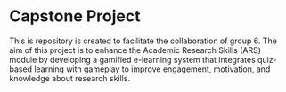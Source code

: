 # Capstone Project

This is repository is created to facilitate the collaboration of group 6.
The aim of this project is to enhance the Academic Research Skills (ARS) module by developing a gamified e-learning system that integrates quiz-based learning with gameplay to improve engagement, motivation, and knowledge about research skills.
